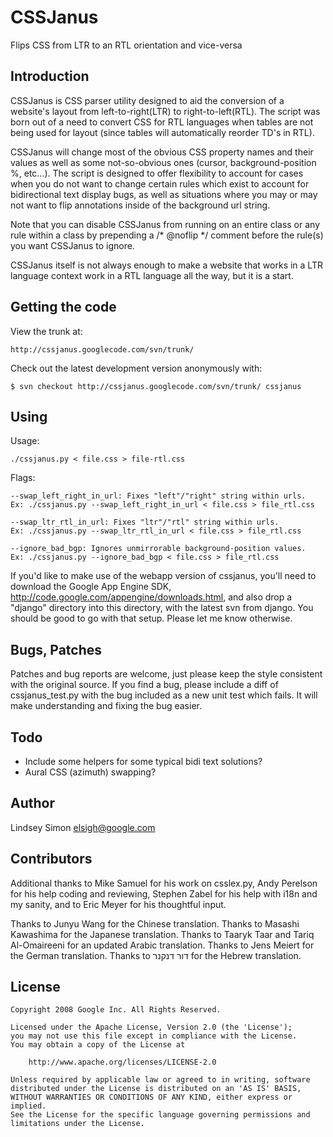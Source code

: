 # CSSJanus

Flips CSS from LTR to an RTL orientation and vice-versa

## Introduction

CSSJanus is CSS parser utility designed to aid the conversion of a website's layout from left-to-right(LTR) to right-to-left(RTL). The script was born out of a need to convert CSS for RTL languages when tables are not being used for layout (since tables will automatically reorder TD's in RTL).

CSSJanus will change most of the obvious CSS property names and their values as well as some not-so-obvious ones (cursor, background-position %, etc...). The script is designed to offer flexibility to account for cases when you do not want to change certain rules which exist to account for bidirectional text display bugs, as well as situations where you may or may not want to flip annotations inside of the background url string.

Note that you can disable CSSJanus from running on an entire class or any rule within a class by prepending a /* @noflip */ comment before the rule(s) you want CSSJanus to ignore.

CSSJanus itself is not always enough to make a website that works in a LTR language context work in a RTL language all the way, but it is a start.

## Getting the code

View the trunk at:

    http://cssjanus.googlecode.com/svn/trunk/

Check out the latest development version anonymously with:

    $ svn checkout http://cssjanus.googlecode.com/svn/trunk/ cssjanus

## Using

Usage:

    ./cssjanus.py < file.css > file-rtl.css

Flags:

    --swap_left_right_in_url: Fixes "left"/"right" string within urls.
    Ex: ./cssjanus.py --swap_left_right_in_url < file.css > file_rtl.css

    --swap_ltr_rtl_in_url: Fixes "ltr"/"rtl" string within urls.
    Ex: ./cssjanus.py --swap_ltr_rtl_in_url < file.css > file_rtl.css

    --ignore_bad_bgp: Ignores unmirrorable background-position values.
    Ex: ./cssjanus.py --ignore_bad_bgp < file.css > file_rtl.css

If you'd like to make use of the webapp version of cssjanus, you'll need to download the Google App Engine SDK, http://code.google.com/appengine/downloads.html, and also drop a "django" directory into this directory, with the latest svn from django. You should be good to go with that setup. Please let me know otherwise.

## Bugs, Patches

Patches and bug reports are welcome, just please keep the style consistent with the original source. If you find a bug, please include a diff of cssjanus_test.py with the bug included as a new unit test which fails. It will make understanding and fixing the bug easier.

## Todo

* Include some helpers for some typical bidi text solutions?
* Aural CSS (azimuth) swapping?

## Author

Lindsey Simon <elsigh@google.com>

## Contributors

Additional thanks to Mike Samuel for his work on csslex.py, Andy Perelson for his help coding and reviewing, Stephen Zabel for his help with i18n and my sanity, and to Eric Meyer for his thoughtful input.

Thanks to Junyu Wang for the Chinese translation.
Thanks to Masashi Kawashima for the Japanese translation.
Thanks to Taaryk Taar and Tariq Al-Omaireeni for an updated Arabic translation.
Thanks to Jens Meiert for the German translation.
Thanks to דור דנקנר for the Hebrew translation.

## License

    Copyright 2008 Google Inc. All Rights Reserved.

    Licensed under the Apache License, Version 2.0 (the 'License');
    you may not use this file except in compliance with the License.
    You may obtain a copy of the License at

        http://www.apache.org/licenses/LICENSE-2.0

    Unless required by applicable law or agreed to in writing, software
    distributed under the License is distributed on an 'AS IS' BASIS,
    WITHOUT WARRANTIES OR CONDITIONS OF ANY KIND, either express or implied.
    See the License for the specific language governing permissions and
    limitations under the License.

